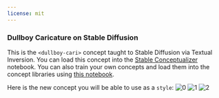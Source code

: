 ```yaml
---
license: mit
---
```

### Dullboy Caricature on Stable Diffusion
This is the `<dullboy-cari>` concept taught to Stable Diffusion via Textual Inversion. You can load this concept into the [Stable Conceptualizer](https://colab.research.google.com/github/huggingface/notebooks/blob/main/diffusers/stable_conceptualizer_inference.ipynb) notebook. You can also train your own concepts and load them into the concept libraries using [this notebook](https://colab.research.google.com/github/huggingface/notebooks/blob/main/diffusers/sd_textual_inversion_training.ipynb).

Here is the new concept you will be able to use as a `style`:
![<dullboy-cari> 0](https://huggingface.co/sd-concepts-library/dullboy-caricature/resolve/main/concept_images/2.jpeg)
![<dullboy-cari> 1](https://huggingface.co/sd-concepts-library/dullboy-caricature/resolve/main/concept_images/1.jpeg)
![<dullboy-cari> 2](https://huggingface.co/sd-concepts-library/dullboy-caricature/resolve/main/concept_images/0.jpeg)


